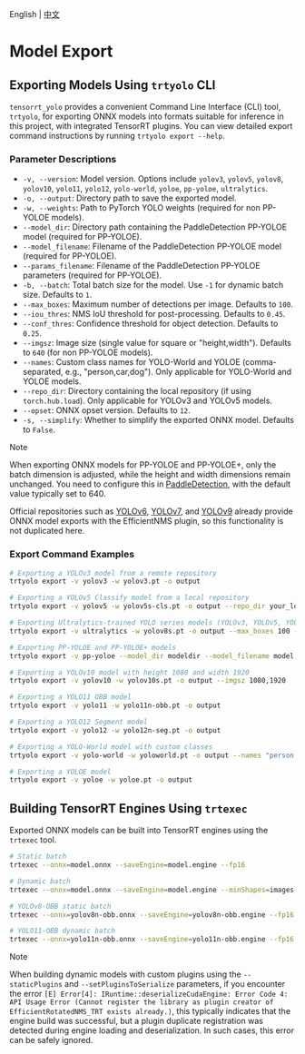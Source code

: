 English | [中文](../cn/model_export.md)

# Model Export

## Exporting Models Using `trtyolo` CLI

`tensorrt_yolo` provides a convenient Command Line Interface (CLI) tool, `trtyolo`, for exporting ONNX models into formats suitable for inference in this project, with integrated TensorRT plugins. You can view detailed export command instructions by running `trtyolo export --help`.

### Parameter Descriptions
- `-v, --version`: Model version. Options include `yolov3`, `yolov5`, `yolov8`, `yolov10`, `yolo11`, `yolo12`, `yolo-world`, `yoloe`, `pp-yoloe`, `ultralytics`.
- `-o, --output`: Directory path to save the exported model.
- `-w, --weights`: Path to PyTorch YOLO weights (required for non PP-YOLOE models).
- `--model_dir`: Directory path containing the PaddleDetection PP-YOLOE model (required for PP-YOLOE).
- `--model_filename`: Filename of the PaddleDetection PP-YOLOE model (required for PP-YOLOE).
- `--params_filename`: Filename of the PaddleDetection PP-YOLOE parameters (required for PP-YOLOE).
- `-b, --batch`: Total batch size for the model. Use `-1` for dynamic batch size. Defaults to `1`.
- `--max_boxes`: Maximum number of detections per image. Defaults to `100`.
- `--iou_thres`: NMS IoU threshold for post-processing. Defaults to `0.45`.
- `--conf_thres`: Confidence threshold for object detection. Defaults to `0.25`.
- `--imgsz`: Image size (single value for square or "height,width"). Defaults to `640` (for non PP-YOLOE models).
- `--names`: Custom class names for YOLO-World and YOLOE (comma-separated, e.g., "person,car,dog"). Only applicable for YOLO-World and YOLOE models.
- `--repo_dir`: Directory containing the local repository (if using `torch.hub.load`). Only applicable for YOLOv3 and YOLOv5 models.
- `--opset`: ONNX opset version. Defaults to `12`.
- `-s, --simplify`: Whether to simplify the exported ONNX model. Defaults to `False`.

> [!NOTE]
> When exporting ONNX models for PP-YOLOE and PP-YOLOE+, only the batch dimension is adjusted, while the height and width dimensions remain unchanged. You need to configure this in [PaddleDetection](https://github.com/PaddlePaddle/PaddleDetection), with the default value typically set to 640.
>
> Official repositories such as [YOLOv6](https://github.com/meituan/YOLOv6/tree/main/deploy/ONNX#tensorrt-backend-tensorrt-version-800), [YOLOv7](https://github.com/WongKinYiu/yolov7#export), and [YOLOv9](https://github.com/WongKinYiu/yolov9/issues/130#issue-2162045461) already provide ONNX model exports with the EfficientNMS plugin, so this functionality is not duplicated here.

### Export Command Examples

```bash
# Exporting a YOLOv3 model from a remote repository
trtyolo export -v yolov3 -w yolov3.pt -o output

# Exporting a YOLOv5 Classify model from a local repository
trtyolo export -v yolov5 -w yolov5s-cls.pt -o output --repo_dir your_local_yolovs_repository

# Exporting Ultralytics-trained YOLO series models (YOLOv3, YOLOv5, YOLOv6, YOLOv8, YOLOv9, YOLOv10, YOLO11, etc.) with plugin parameters for dynamic batch export
trtyolo export -v ultralytics -w yolov8s.pt -o output --max_boxes 100 --iou_thres 0.45 --conf_thres 0.25 -b -1

# Exporting PP-YOLOE and PP-YOLOE+ models
trtyolo export -v pp-yoloe --model_dir modeldir --model_filename model.pdmodel --params_filename model.pdiparams -o output

# Exporting a YOLOv10 model with height 1080 and width 1920
trtyolo export -v yolov10 -w yolov10s.pt -o output --imgsz 1080,1920

# Exporting a YOLO11 OBB model
trtyolo export -v yolo11 -w yolo11n-obb.pt -o output

# Exporting a YOLO12 Segment model
trtyolo export -v yolo12 -w yolo12n-seg.pt -o output

# Exporting a YOLO-World model with custom classes
trtyolo export -v yolo-world -w yoloworld.pt -o output --names "person,car,dog"

# Exporting a YOLOE model
trtyolo export -v yoloe -w yoloe.pt -o output
```

## Building TensorRT Engines Using `trtexec`

Exported ONNX models can be built into TensorRT engines using the `trtexec` tool.

```bash
# Static batch
trtexec --onnx=model.onnx --saveEngine=model.engine --fp16

# Dynamic batch
trtexec --onnx=model.onnx --saveEngine=model.engine --minShapes=images:1x3x640x640 --optShapes=images:4x3x640x640 --maxShapes=images:8x3x640x640 --fp16

# YOLOv8-OBB static batch
trtexec --onnx=yolov8n-obb.onnx --saveEngine=yolov8n-obb.engine --fp16 --staticPlugins=/your/tensorrt-yolo/install/dir/lib/libcustom_plugins.so --setPluginsToSerialize=/your/tensorrt-yolo/install/dir/lib/libcustom_plugins.so

# YOLO11-OBB dynamic batch
trtexec --onnx=yolo11n-obb.onnx --saveEngine=yolo11n-obb.engine --fp16 --minShapes=images:1x3x640x640 --optShapes=images:4x3x640x640 --maxShapes=images:8x3x640x640 --staticPlugins=/your/tensorrt-yolo/install/dir/lib/custom_plugins.dll --setPluginsToSerialize=/your/tensorrt-yolo/install/dir/lib/custom_plugins.dll
```

> [!NOTE]
> When building dynamic models with custom plugins using the `--staticPlugins` and `--setPluginsToSerialize` parameters, if you encounter the error `[E] Error[4]: IRuntime::deserializeCudaEngine: Error Code 4: API Usage Error (Cannot register the library as plugin creator of EfficientRotatedNMS_TRT exists already.)`, this typically indicates that the engine build was successful, but a plugin duplicate registration was detected during engine loading and deserialization. In such cases, this error can be safely ignored.
